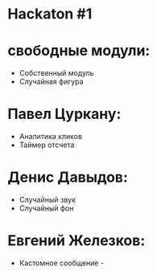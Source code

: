 # Hackaton #1

# свободные модули:

- Собственный модуль
- Случайная фигура

# Павел Цуркану:

- Аналитика кликов
- Таймер отсчета

# Денис Давыдов:

- Случайный звук
- Случайный фон

# Евгений Железков:

- Кастомное сообщение -
